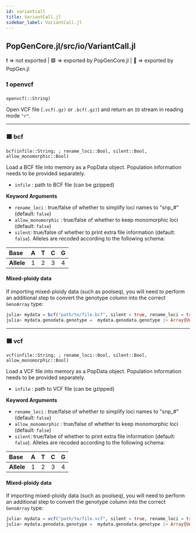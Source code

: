 ```yaml
---
id: variantcall
title: VariantCall.jl
sidebar_label: VariantCall.jl
---
```

## PopGenCore.jl/src/io/VariantCall.jl
❗ => not exported | 
🟪 => exported by PopGenCore.jl | 
🔵 => exported by PopGen.jl

### ❗ openvcf
    openvcf(::String)
Open VCF file (`.vcf(.gz)` or `.bcf(.gz)`) and return an `IO` stream in reading mode `"r"`.


----

### 🟪 bcf
    bcf(infile::String; ; rename_loci::Bool, silent::Bool, allow_monomorphic::Bool)
Load a BCF file into memory as a PopData object. Population information needs to be provided separately. 
- `infile` : path to BCF file (can be gzipped)

**Keyword Arguments**
- `rename_loci` : true/false of whether to simplify loci names to "snp_#" (default: `false`)
- `allow_monomorphic` : true/false of whether to keep monomorphic loci (default: `false`)
- `silent`: true/false of whether to print extra file information (default: `false`).
Alleles are recoded according to the following schema:

|    Base    |  A   |  T   |  C   |  G   |
| :--------  | :--: | :--: | :--: | :--: |
| **Allele** |  1   |  2   |  3   |  4   |

#### Mixed-ploidy data
If importing mixed-ploidy data (such as poolseq), you will need to perform an additional
step to convert the genotype column into the correct `GenoArray` type:
```julia
julia> mydata = bcf("path/to/file.bcf", silent = true, rename_loci = true) ;
julia> mydata.genodata.genotype =  mydata.genodata.genotype |> Array{Union{Missing, NTuple}}
```
----

### 🟪 vcf
    vcf(infile::String; ; rename_loci::Bool, silent::Bool, allow_monomorphic::Bool)
Load a VCF file into memory as a PopData object. Population information needs to be provided separately. 
- `infile` : path to VCF file (can be gzipped)

**Keyword Arguments**
- `rename_loci` : true/false of whether to simplify loci names to "snp_#" (default: `false`)
- `allow_monomorphic` : true/false of whether to keep monomorphic loci (default: `false`)
- `silent`: true/false of whether to print extra file information (default: `false`).
Alleles are recoded according to the following schema:

|    Base    |  A   |  T   |  C   |  G   |
| :--------  | :--: | :--: | :--: | :--: |
| **Allele** |  1   |  2   |  3   |  4   |

#### Mixed-ploidy data
If importing mixed-ploidy data (such as poolseq), you will need to perform an additional
step to convert the genotype column into the correct `GenoArray` type:
```julia
julia> mydata = vcf("path/to/file.vcf", silent = true, rename_loci = true) ;
julia> mydata.genodata.genotype =  mydata.genodata.genotype |> Array{Union{Missing, NTuple}}
```